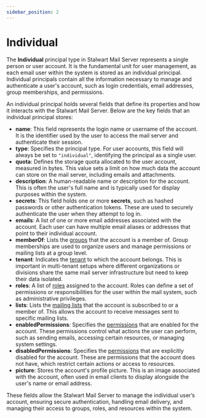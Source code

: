 ```yaml
---
sidebar_position: 2
---
```


# Individual

The **Individual** principal type in Stalwart Mail Server represents a single person or user account. It is the fundamental unit for user management, as each email user within the system is stored as an individual principal. Individual principals contain all the information necessary to manage and authenticate a user's account, such as login credentials, email addresses, group memberships, and permissions.

An individual principal holds several fields that define its properties and how it interacts with the Stalwart Mail Server. Below are the key fields that an individual principal stores:

- **name**: This field represents the login name or username of the account. It is the identifier used by the user to access the mail server and authenticate their session.
- **type**: Specifies the principal type. For user accounts, this field will always be set to `"individual"`, identifying the principal as a single user.
- **quota**:  Defines the storage quota allocated to the user account, measured in bytes. This value sets a limit on how much data the account can store on the mail server, including emails and attachments.
- **description**: A human-readable name or description for the account. This is often the user's full name and is typically used for display purposes within the system.
- **secrets**: This field holds one or more **secrets**, such as hashed passwords or other authentication tokens. These are used to securely authenticate the user when they attempt to log in.
- **emails**: A list of one or more email addresses associated with the account. Each user can have multiple email aliases or addresses that point to their individual account.
- **memberOf**: Lists the [groups](/docs/auth/principals/group) that the account is a member of. Group memberships are used to organize users and manage permissions or mailing lists at a group level.
- **tenant**: Indicates the [tenant](/docs/auth/authorization/tenants) to which the account belongs. This is important in multi-tenant setups where different organizations or divisions share the same mail server infrastructure but need to keep their data isolated.
- **roles**: A list of [roles](/docs/auth/authorization/roles) assigned to the account. Roles can define a set of permissions or responsibilities for the user within the mail system, such as administrative privileges.
- **lists**: Lists the [mailing lists](/docs/auth/principals/list) that the account is subscribed to or a member of. This allows the account to receive messages sent to specific mailing lists.
- **enabledPermissions**: Specifies the [permissions](/docs/auth/authorization/permissions) that are enabled for the account. These permissions control what actions the user can perform, such as sending emails, accessing certain resources, or managing system settings.
- **disabledPermissions**: Specifies the [permissions](/docs/auth/authorization/permissions) that are explicitly disabled for the account. These are permissions that the account does not have, which restrict certain actions or access to resources.
- **picture**: Stores the account's profile picture. This is an image associated with the account, often used in email clients to display alongside the user's name or email address.

These fields allow the Stalwart Mail Server to manage the individual user’s account, ensuring secure authentication, handling email delivery, and managing their access to groups, roles, and resources within the system.


